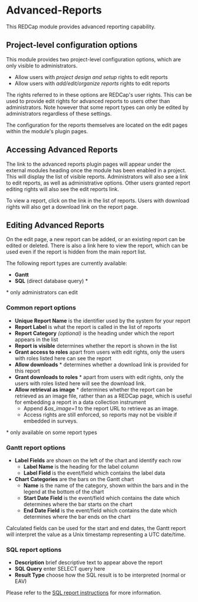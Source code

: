 # Advanced-Reports

This REDCap module provides advanced reporting capability.



## Project-level configuration options

This module provides two project-level configuration options, which are only visible to
administrators.

* Allow users with *project design and setup* rights to edit reports
* Allow users with *add/edit/organize reports* rights to edit reports

The rights referred to in these options are REDCap's user rights. This can be used to provide edit
rights for advanced reports to users other than administrators. Note however that some report types
can only be edited by administrators regardless of these settings.

The configuration for the reports themselves are located on the edit pages within the module's
plugin pages.



## Accessing Advanced Reports

The link to the advanced reports plugin pages will appear under the external modules heading once
the module has been enabled in a project. This will display the list of visible reports.
Administrators will also see a link to edit reports, as well as administrative options. Other users
granted report editing rights will also see the edit reports link.

To view a report, click on the link in the list of reports. Users with download rights will also get
a download link on the report page.



## Editing Advanced Reports

On the edit page, a new report can be added, or an existing report can be edited or deleted. There
is also a link here to view the report, which can be used even if the report is hidden from the main
report list.

The following report types are currently available:

* **Gantt**
* **SQL** (direct database query) \*

\* only administrators can edit

### Common report options

* **Unique Report Name** is the identifier used by the system for your report
* **Report Label** is what the report is called in the list of reports
* **Report Category** *(optional)* is the heading under which the report appears in the list
* **Report is visible** determines whether the report is shown in the list
* **Grant access to roles** apart from users with edit rights, only the users with roles listed here
  can see the report
* **Allow downloads** \* determines whether a download link is provided for this report
* **Grant downloads to roles** \* apart from users with edit rights, only the users with roles
  listed here will see the download link.
* **Allow retrieval as image** \* determines whether the report can be retrieved as an image file,
  rather than as a REDCap page, which is useful for embedding a report in a data collection
  instrument
  * Append *&as_image=1* to the report URL to retrieve as an image.
  * Access rights are still enforced, so reports may not be visible if embedded in surveys.

\* only available on some report types

### Gantt report options

* **Label Fields** are shown on the left of the chart and identify each row
  * **Label Name** is the heading for the label column
  * **Label Field** is the event/field which contains the label data
* **Chart Categories** are the bars on the Gantt chart
  * **Name** is the name of the category, shown within the bars and in the legend at the bottom of
    the chart
  * **Start Date Field** is the event/field which contains the date which determines where the bar
    starts on the chart
  * **End Date Field** is the event/field which contains the date which determines where the bar
    ends on the chart

Calculated fields can be used for the start and end dates, the Gantt report will interpret the value
as a Unix timestamp representing a UTC date/time.

### SQL report options

* **Description** brief descriptive text to appear above the report
* **SQL Query** enter SELECT query here
* **Result Type** choose how the SQL result is to be interpreted (normal or EAV)

Please refer to the [SQL report instructions](README-SQL.md) for more information.
